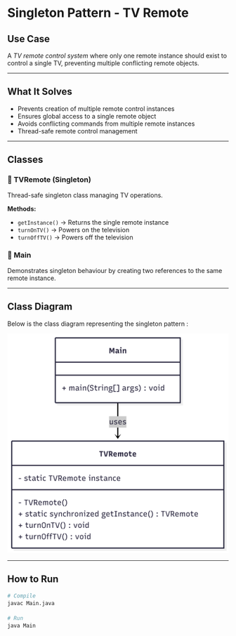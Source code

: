 # Singleton Pattern - TV Remote  

## Use Case  
A *TV remote control system* where only one remote instance should exist to control a single TV, preventing multiple conflicting remote objects.  

---

## What It Solves  
- Prevents creation of multiple remote control instances  
- Ensures global access to a single remote object  
- Avoids conflicting commands from multiple remote instances  
- Thread-safe remote control management  

---

## Classes  

### 🔹 TVRemote (Singleton)  
Thread-safe singleton class managing TV operations.  

**Methods:**  
- `getInstance()` → Returns the single remote instance  
- `turnOnTV()` → Powers on the television  
- `turnOffTV()` → Powers off the television  

### 🔹 Main  
Demonstrates singleton behaviour by creating two references to the same remote instance.  

---

##  Class Diagram  

Below is the class diagram representing the singleton pattern :  

![TV Remote- Singleton - Class Diagram](class_diagram.png)

---

## How to Run  

```bash
# Compile
javac Main.java

# Run
java Main


